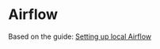 # Airflow

Based on the guide: [Setting up local Airflow](https://medium.com/ninjavan-tech/setting-up-a-complete-local-development-environment-for-airflow-docker-pycharm-and-tests-3577ddb4ca94)
